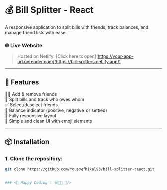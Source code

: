 # 💰 Bill Splitter - React

A responsive application to split bills with friends, track balances, and manage friend lists with ease.

### 🌐 Live Website
> Hosted on Netlify: [Click here to open](https://your-app-url.onrender.com](https://bill-splitters.netlify.app/)

---

## 🚀 Features

👯‍♂️ Add & remove friends  
🤝 Split bills and track who owes whom  
✅ Select/deselect friends  
💼 Balance indicator (positive, negative, or settled)  
📱 Fully responsive layout  
🎨 Simple and clean UI with emoji elements

---

## 📦 Installation

### 1. Clone the repository:
```bash
git clone https://github.com/Youssefhikal93/bill-splitter-react.git


### <💙 Happy Coding ! 💻👨‍💻 💙/>
